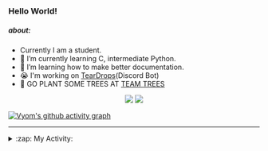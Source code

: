 ### Hello World!

##### about:
- Currently I am a student.
- 🌱 I’m currently learning C, intermediate Python.
- 🌱 I’m learning how to make better documentation.
- 😭 I'm working on [TearDrops](https://github.com/Vyvy-vi/TearDrops)(Discord Bot)
- 🌱 GO PLANT SOME TREES AT [TEAM TREES](https://teamtrees.org/)

<p align="center">
  <a href="https://twitter.com/Vyvy_viM"><img target="_blank" src="https://img.shields.io/badge/twitter%20@Vyvy_viM-0D95E8?style=for-the-badge&logo=twitter&logoColor=white"/></a> 
  <a href="https://vyvy-vi.github.io/portfolio"><img target="_blank" src="https://img.shields.io/badge/-I%27m_craving_for_open_source-green?style=for-the-badge&logo=github&logoColor=black"/></a> 
</p>

[![Vyom's github activity graph](https://activity-graph.herokuapp.com/graph?username=Vyvy-vi)](https://github.com/ashutosh00710/github-readme-activity-graph)

---
<details>
  <summary>:zap: My Activity:</summary>
  
<!--START_SECTION:waka-->
**I'm a Night 🦉** 

```text
🌞 Morning    40 commits     █░░░░░░░░░░░░░░░░░░░░░░░░   6.5% 
🌆 Daytime    130 commits    █████░░░░░░░░░░░░░░░░░░░░   21.14% 
🌃 Evening    233 commits    █████████░░░░░░░░░░░░░░░░   37.89% 
🌙 Night      212 commits    ████████░░░░░░░░░░░░░░░░░   34.47%

```
📅 **I'm Most Productive on Sunday** 

```text
Monday       66 commits     ██░░░░░░░░░░░░░░░░░░░░░░░   10.73% 
Tuesday      92 commits     ███░░░░░░░░░░░░░░░░░░░░░░   14.96% 
Wednesday    93 commits     ███░░░░░░░░░░░░░░░░░░░░░░   15.12% 
Thursday     82 commits     ███░░░░░░░░░░░░░░░░░░░░░░   13.33% 
Friday       44 commits     █░░░░░░░░░░░░░░░░░░░░░░░░   7.15% 
Saturday     86 commits     ███░░░░░░░░░░░░░░░░░░░░░░   13.98% 
Sunday       152 commits    ██████░░░░░░░░░░░░░░░░░░░   24.72%

```


📊 **This Week I Spent My Time On** 

```text
🔥 Editors: 
Vim                      1 hr 50 mins        █████████████████████░░░░   85.65% 
VS Code                  18 mins             ███░░░░░░░░░░░░░░░░░░░░░░   14.35%

🐱‍💻 Projects: 
api                      1 hr 28 mins        █████████████████░░░░░░░░   68.55% 
heptagram-api            18 mins             ███░░░░░░░░░░░░░░░░░░░░░░   14.35% 
crypto-price-bot         12 mins             ██░░░░░░░░░░░░░░░░░░░░░░░   9.56% 
Shepherd-bot             7 mins              █░░░░░░░░░░░░░░░░░░░░░░░░   5.76% 
dev-quotes-api           2 mins              ░░░░░░░░░░░░░░░░░░░░░░░░░   1.78%

```


 Last Updated on 19/08/2021
<!--END_SECTION:waka-->
</details>
